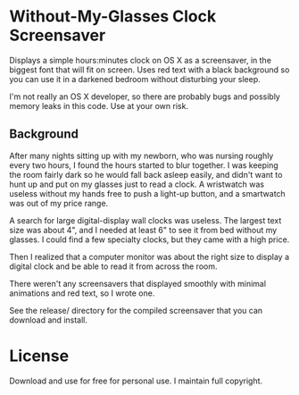 # Without-My-Glasses Clock Screensaver

Displays a simple hours:minutes clock on OS X as a 
screensaver, in the biggest font that will fit on
screen.  Uses red text with a black background so
you can use it in a darkened bedroom without disturbing
your sleep.

I'm not really an OS X developer, so there are probably
bugs and possibly memory leaks in this code.  Use at
your own risk.

## Background

After many nights sitting up with my newborn, who was
nursing roughly every two hours, I found the hours
started to blur together. I was keeping the room fairly
dark so he would fall back asleep easily, and didn't want
to hunt up and put on my glasses just to read a clock. A
wristwatch was useless without my hands free to push a 
light-up button, and a smartwatch was out of my price range.

A search for large digital-display wall clocks was useless.
The largest text size was about 4", and I needed at least 6"
to see it from bed without my glasses.  I could find a few
specialty clocks, but they came with a high price.  

Then I realized that a computer monitor was about the right 
size to display a digital clock and be able to read it from across
the room.

There weren't any screensavers that displayed smoothly with
minimal animations and red text, so I wrote one.

See the release/ directory for the compiled screensaver that you
can download and install.

# License

Download and use for free for personal use.  I maintain full copyright.

